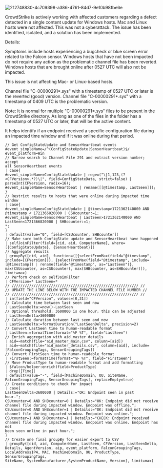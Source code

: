 
![212748830-4c709398-a386-4761-84d7-9e10b98fbe6e](https://github.com/user-attachments/assets/f73e24fc-3b8b-4df2-bf34-f1e4f8b18f0c)

CrowdStrike is actively working with affected customers regarding a defect detected in a single content update for Windows hosts. Mac and Linux hosts were not affected. This was not a cyberattack. The issue has been identified, isolated, and a solution has been implemented.


Details:

Symptoms include hosts experiencing a bugcheck or blue screen error related to the Falcon sensor. Windows hosts that have not been impacted do not require any action as the problematic channel file has been reverted. Windows hosts that are brought online after 0527 UTC will also not be impacted.

This issue is not affecting Mac- or Linux-based hosts.

Channel file "C-00000291*.sys" with a timestamp of 0527 UTC or later is the reverted (good) version. Channel file "C-00000291*.sys" with a timestamp of 0409 UTC is the problematic version.

Note: It is normal for multiple "C-00000291*.sys" files to be present in the CrowdStrike directory. As long as one of the files in the folder has a timestamp of 0527 UTC or later, that will be the active content.

It helps identify if an endpoint received a specific configuration file during an impacted time window and if it was online during that period.

```
// Get ConfigStateUpdate and SensorHeartbeat events
#event_simpleName=/^(ConfigStateUpdate|SensorHeartbeat)$/
event_platform=Win
// Narrow search to Channel File 291 and extract version number; accept
all SensorHeartbeat events
| case{
#event_simpleName=ConfigStateUpdate | regex("\|1,123,(?
<CFVersion>.*?)\|", field=ConfigStateData, strict=false) |
parseInt(CFVersion, radix=16);
#event_simpleName=SensorHeartbeat | rename([[@timestamp, LastSeen]]);
}
// Restrict results to hosts that were online during impacted time window
| case{
#event_simpleName=ConfigStateUpdate | @timestamp>1721362140000 AND
@timestamp < 1721366820000 | CSUcounter:=1;
#event_simpleName=SensorHeartbeat | LastSeen>1721362140000 AND
LastSeen<1721366820000 | SHBcounter:=1;
*;
}
| default(value="0", field=[CSUcounter, SHBcounter])
// Make sure both ConfigState update and SensorHeartbeat have happened
| selfJoinFilter(field=[cid, aid, ComputerName], where=
[{ConfigStateUpdate}, {SensorHeartbeat}])
// Aggregate results
| groupBy([cid, aid], function=([{selectFromMax(field="@timestamp",
include=[CFVersion])}, {selectFromMax(field="@timestamp", include=
[@timestamp]) | rename(field="@timestamp", as="LastSeen")},
max(CSUcounter, as=CSUcounter), max(SHBcounter, as=SHBcounter)]),
limit=max)
// Perform check on selfJoinFilter
| CFVersion=* LastSeen=*
// ////////////////////////////////////////////////////////// //
// UPDATE THE LINE BELOW WITH THE IMPACTED CHANNEL FILE NUMBER //
// ////////////////////////////////////////////////////////// //
| in(field="CFVersion", values=[0,31])
// Calculate time between last seen and now
| LastSeenDelta:=now()-LastSeen
// Optional threshold; 3600000 is one hour; this can be adjusted
| LastSeenDelta>3600000
// Calculate duration between last seen and now
| LastSeenDelta:=formatDuration("LastSeenDelta", precision=2)
// Convert LastSeen time to human-readable format
| LastSeen:=formatTime(format="%F %T", field="LastSeen")
// Enrich aggregation with aid_master details
| aid=~match(file="aid_master_main.csv", column=[aid])
| aid=~match(file="aid_master_details.csv", column=[aid], include=
[FalconGroupingTags, SensorGroupingTags])
// Convert FirstSeen time to human-readable format
| FirstSeen:=formatTime(format="%F %T", field="FirstSeen")
// Move ProductType to human-readable format and add formatting
| $falcon/helper:enrich(field=ProductType)
| drop([Time])
| default(value="-", field=[MachineDomain, OU, SiteName,
FalconGroupingTags, SensorGroupingTags], replaceEmpty=true)
// Create conditions to check for impact
| case{
LastSeenDelta>3600000 | Details:="OK: Endpoint seen in past
hour.";
CSUcounter=0 AND SHBcounter=0 | Details:="OK: Endpoint did not receive
channel file during impacted window. Endpoint was offline.";
CSUcounter=0 AND SHBcounter=1 | Details:="OK: Endpoint did not receive
channel file during impacted window. Endpoint was online.";
CSUcounter=1 AND SHBcounter=1 | Details:="CHECK: Endpoint received
channel file during impacted window. Endpoint was online. Endpoint has not
been seen online in past hour.";
}
// Create one final groupBy for easier export to CSV
| groupBy([cid, aid, ComputerName, LastSeen, CFVersion, LastSeenDelta,
Details, AgentVersion, aip, event_platform, FalconGroupingTags,
LocalAddressIP4, MAC, MachineDomain, OU, ProductType, SensorGroupingTags,
SiteName, SystemManufacturer,SystemProductName, Version], limit=max)

```

